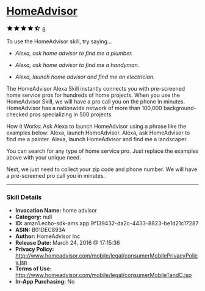 # [HomeAdvisor](http://alexa.amazon.com/#skills/amzn1.echo-sdk-ams.app.9f139432-da2c-4433-8823-be1d21c17287)
![4.3 stars](../../images/ic_star_black_18dp_1x.png)![4.3 stars](../../images/ic_star_black_18dp_1x.png)![4.3 stars](../../images/ic_star_black_18dp_1x.png)![4.3 stars](../../images/ic_star_black_18dp_1x.png)![4.3 stars](../../images/ic_star_half_black_18dp_1x.png) 6

To use the HomeAdvisor skill, try saying...

* *Alexa, ask home advisor to find me a plumber.*

* *Alexa, ask home advisor to find me a handyman.*

* *Alexa, launch home advisor and find me an electrician.*

The HomeAdvisor Alexa Skill instantly connects you with pre-screened home service pros for hundreds of home projects. When you use the HomeAdvisor Skill, we will have a pro call you on the phone in minutes. HomeAdvisor has a nationwide network of more than 100,000 background-checked pros specializing in 500 projects.

How it Works:
Ask Alexa to launch HomeAdvisor using a phrase like the examples below:
Alexa, launch HomeAdvisor.
Alexa, ask HomeAdvisor to find me a painter. 
Alexa, launch HomeAdvisor and find me a landscaper.

You can search for any type of home service pro. Just replace the examples above with your unique need.

Next, we just need to collect your zip code and phone number. We will have a pre-screened pro call you in minutes.

***

### Skill Details

* **Invocation Name:** home advisor
* **Category:** null
* **ID:** amzn1.echo-sdk-ams.app.9f139432-da2c-4433-8823-be1d21c17287
* **ASIN:** B01DEC893A
* **Author:** HomeAdvisor Inc
* **Release Date:** March 24, 2016 @ 17:15:36
* **Privacy Policy:** http://www.homeadvisor.com/mobile/legal/consumerMobilePrivacyPolicy.jsp
* **Terms of Use:** http://www.homeadvisor.com/mobile/legal/consumerMobileTandC.jsp
* **In-App Purchasing:** No

